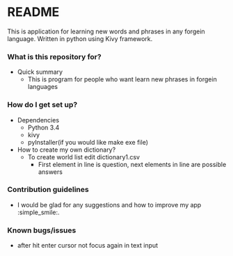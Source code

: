 # README #

This is application for learning new words and phrases in any forgein language. Written in python using Kivy framework.

### What is this repository for? ###

* Quick summary
    * This is program for people who want learn new phrases in forgein languages

### How do I get set up? ###
* Dependencies
    * Python 3.4 
    * kivy
    * pyInstaller(if you would like make exe file)
* How to create my own dictionary?
    * To create world list edit dictionary1.csv
        * First element in line is question, next elements in line are possible answers

### Contribution guidelines ###
* I would be glad for any suggestions and how to improve my app :simple_smile:.

### Known bugs/issues ###
* after hit enter cursor not focus again in text input